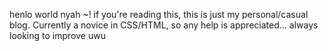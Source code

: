 henlo world nyah ~!
if you're reading this, this is just my personal/casual blog. Currently a novice in CSS/HTML, so any help is appreciated... always looking to improve uwu